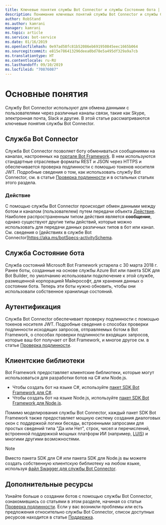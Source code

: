 ```yaml
---
title: Ключевые понятия службы Bot Connector и службы Состояние бота | Документация Майкрософт
description: Понимание ключевых понятий службы Bot Connector и службы Состояние бота платформы Bot Framework.
author: RobStand
ms.author: kamrani
manager: kamrani
ms.topic: article
ms.service: bot-service
ms.date: 01/16/2019
ms.openlocfilehash: 0e97ad58fc81b52086eb691950845eec1665b064
ms.sourcegitcommit: e815e786413296deea0bd78e5a495df329a9a7cb
ms.translationtype: HT
ms.contentlocale: ru-RU
ms.lasthandoff: 09/10/2019
ms.locfileid: "70876087"
---
```

# <a name="key-concepts"></a>Основные понятия

Службу Bot Connector используют для обмена данными с пользователями через различные каналы связи, такие как Skype, электронная почта, Slack и другие. В этой статье рассматриваются ключевые понятия службы Bot Connector.

## <a name="bot-connector-service"></a>Служба Bot Connector

Служба Bot Connector позволяет боту обмениваться сообщениями на каналах, настроенных на <a href="https://dev.botframework.com/" target="_blank">портале Bot Framework</a>. В нем используются стандартные отраслевые форматы REST и JSON через HTTPS и обеспечивается проверка подлинности с помощью токенов носителя JWT. Подробные сведения о том, как использовать службу Bot Connector, см. в статье [Проверка подлинности](bot-framework-rest-connector-authentication.md) и в остальных статьях этого раздела.

### <a name="activity"></a>Действие

С помощью службы Bot Connector происходит обмен данными между ботом и каналом (пользователем) путем передачи объекта [Действие][]. Наиболее распространенным типом действия является **сообщение**, однако существуют другие типы действий, которые можно использовать для передачи данных различных типов в бот или канал. См. сведения о [действиях в службе Bot Connector]https://aka.ms/botSpecs-activitySchema.

## <a name="bot-state-service"></a>Служба Состояние бота

Служба состояний Microsoft Bot Framework устарела с 30 марта 2018 г. Ранее боты, созданные на основе службы Azure Bot или пакета SDK для Bot Builder, по умолчанию использовали подключение к этой службе, размещенной корпорацией Майкрософт, для хранения данных о состоянии бота. Теперь эти боты нужно обновить, чтобы они использовали собственное хранилище состояний.

## <a name="authentication"></a>Аутентификация

Служба Bot Connector обеспечивает проверку подлинности с помощью токенов носителя JWT. Подробные сведения о способах проверки подлинности исходящих запросов, отправляемых ботом в Bot Framework, о способах проверки подлинности входящих запросов, которые ваш бот получает от Bot Framework, и многое другое см. в статье [Проверка подлинности](bot-framework-rest-connector-authentication.md). 

## <a name="client-libraries"></a>Клиентские библиотеки

Bot Framework предоставляет клиентские библиотеки, которые могут использоваться для разработки ботов на C# или Node.js. 

- Чтобы создать бот на языке C#, используйте [пакет SDK Bot Framework для C#](../dotnet/bot-builder-dotnet-overview.md). 
- Чтобы создать бот на языке Node.js, используйте [пакет SDK Bot Framework для Node.js](../nodejs/index.md). 

Помимо моделирования службы Bot Connector, каждый пакет SDK Bot Framework также предоставляет мощную систему создания диалоговых окон с поддержкой логики беседы, встроенными запросами для простых сведений типа "Да или Нет", строк, чисел и перечислений, встроенной поддержкой мощных платформ ИИ (например, <a href="https://www.luis.ai/" target="_blank">LUIS</a>) и многими другими возможностями. 

> [!NOTE]
> Вместо пакета SDK для C# или пакета SDK для Node.js вы можете создать собственную клиентскую библиотеку на любом языке, используя <a href="https://aka.ms/connector-swagger-file" target="_blank">файл Swagger для службы Bot Connector</a>.

## <a name="additional-resources"></a>Дополнительные ресурсы

Узнайте больше о создании ботов с помощью службы Bot Connector, ознакомившись со статьями в этом разделе, начиная со статьи [Проверка подлинности](bot-framework-rest-connector-authentication.md). Если у вас возникли проблемы или есть предложения относительно службы Bot Connector, список доступных ресурсов находится в статье [Поддержка](../bot-service-resources-links-help.md). 

[Действие]: bot-framework-rest-connector-api-reference.md#activity-object
